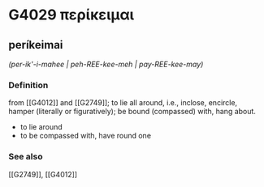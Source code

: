 # G4029 περίκειμαι

## períkeimai

_(per-ik'-i-mahee | peh-REE-kee-meh | pay-REE-kee-may)_

### Definition

from [[G4012]] and [[G2749]]; to lie all around, i.e., inclose, encircle, hamper (literally or figuratively); be bound (compassed) with, hang about.

- to lie around
- to be compassed with, have round one

### See also

[[G2749]], [[G4012]]

